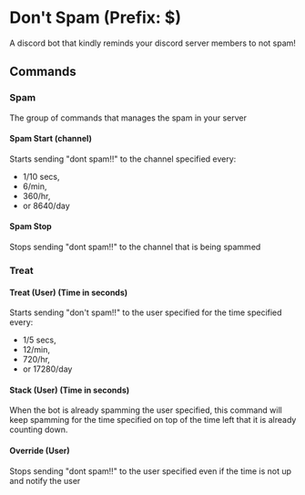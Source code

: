 # Don't Spam (Prefix: $)
A discord bot that kindly reminds your discord server members to not spam!

## Commands
### Spam
The group of commands that manages the spam in your server
#### Spam Start (channel)
Starts sending "dont spam!!" to the channel specified every:
- 1/10 secs,
- 6/min,
- 360/hr,
- or 8640/day

#### Spam Stop
Stops sending "dont spam!!" to the channel that is being spammed

### Treat
#### Treat (User) (Time in seconds)
Starts sending "don't spam!!" to the user specified for the time specified every:
- 1/5 secs,
- 12/min,
- 720/hr,
- or 17280/day

#### Stack (User) (Time in seconds)
When the bot is already spamming the user specified, this command will keep spamming for the time specified on top of the time left that it is already counting down.

#### Override (User)
Stops sending "dont spam!!" to the user specified even if the time is not up and notify the user

